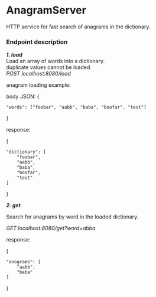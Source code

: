 # AnagramServer
 HTTP service for fast search of anagrams in the dictionary.
 
### Endpoint description
***1. load*** <br>
 Load an array of words into a dictionary. <br>
 duplicate values cannot be loaded. <br> 
  *POST localhost:8080/load* <br>
  
 anagram loading example:
 
 body JSON:
 {
 
    "words": ["foobar", "aabb", "baba", "boofar", "test"]
    
 }

 response:
	
 {
	
    "dictionary": [
        "foobar",
        "aabb", 
        "baba", 
        "boofar",
        "test"
    ]
}

***2. get***

Search for anagrams by word in the loaded dictionary.

*GET localhost:8080/get?word=abba*

response:

{

    "anograms": [
        "aabb",
        "baba"
    ]
}

 
